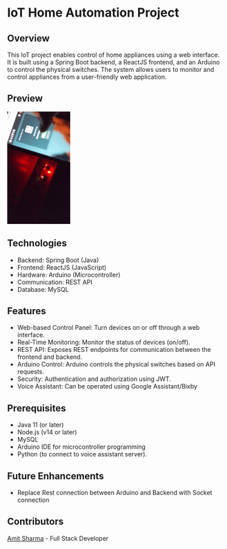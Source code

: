 # IoT Home Automation Project
## Overview
This IoT project enables control of home appliances using a web interface. It is built using a Spring Boot backend, a ReactJS frontend, and an Arduino to control the physical switches. The system allows users to monitor and control appliances from a user-friendly web application.

## Preview
![](assets/preview.gif)

## Technologies
- Backend: Spring Boot (Java)
- Frontend: ReactJS (JavaScript)
- Hardware: Arduino (Microcontroller)
- Communication: REST API
- Database: MySQL
  
## Features
- Web-based Control Panel: Turn devices on or off through a web interface.
- Real-Time Monitoring: Monitor the status of devices (on/off).
- REST API: Exposes REST endpoints for communication between the frontend and backend.
- Arduino Control: Arduino controls the physical switches based on API requests.
- Security: Authentication and authorization using JWT.
- Voice Assistant: Can be operated using Google Assistant/Bixby

## Prerequisites
- Java 11 (or later)
- Node.js (v14 or later)
- MySQL
- Arduino IDE for microcontroller programming
- Python (to connect to voice assistant server).

## Future Enhancements
- Replace Rest connection between Arduino and Backend with Socket connection

## Contributors
[Amit Sharma](https://github.com/amits781) - Full Stack Developer
